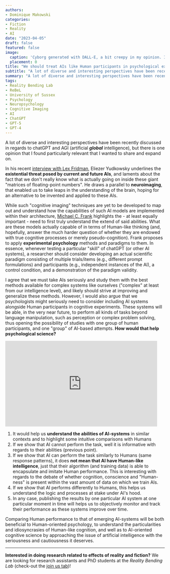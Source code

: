 ```yaml
---
authors:
- Dominique Makowski
categories:
- Fiction
- Reality
- AI
date: "2023-04-05"
draft: false
featured: false
image:
  caption: 'Cyborg generated with DALL-E, a bit creepy in my opinion. I like the side cut tho.'
  placement: 0
title: "We should treat AIs like Human participants in psychological experiments"
subtitle: "A lot of diverse and interesting perspectives have been recently discussed in regards to chatGPT and AGI, but there is one opinion that I found particularly relevant that I wanted to expand on."
summary: "A lot of diverse and interesting perspectives have been recently discussed is regards to chatGPT and AGI, but there is one opinion that I found particularly relevant that I wanted to expand on."
tags:
- Reality Bending Lab
- ReBeL
- University of Sussex
- Psychology
- Neuropsychology
- Cognitive Imaging
- AI
- ChatGPT
- GPT-5
- GPT-4
---
```


A lot of diverse and interesting perspectives have been recently discussed in regards to chatGPT and AGI (artificial ***global*** intelligence), but there is one opinion that I found particularly relevant that I wanted to share and expand on.

In his recent [interview with Lex Fridman](https://www.youtube.com/watch?v=AaTRHFaaPG8), Eliezer Yudkowsky underlines the **existential threat posed by current and future AIs**, and laments about the fact that we don't really know what is actually going on inside these giant "matrices of floating-point numbers". He draws a parallel to **neuroimaging**, that enabled us to take leaps in the understanding of the brain, hoping for an alternative to be invented and applied to these AIs.

While such "cognitive imaging" techniques are yet to be developed to map out and understand how the capabilities of such AI models are implemented within their architecture, [Michael C. Frank](https://twitter.com/mcxfrank/status/1643296168276033538) highlights the - at least equally important - need to first truly understand the extend of said abilities. What are these models actually capable of in terms of Human-like thinking (and, hopefully, answer the much harder question of whether they are endowed with true cognitive processes or merely pseudo-cognition). Frank proposes to apply **experimental psychology** methods and paradigms to them. In essence, whenever testing a particular "skill" of chatGPT (or other AI systems), a researcher should consider developing an actual scientific paradigm consisting of multiple trials/items (e.g., different prompt formulations) and participants (e.g., independent instances of the AI), a control condition, and a demonstration of the paradigm validity.

I agree that we must take AIs seriously and study them with the best methods available for complex systems like ourselves ("complex" at least from our intelligence level), and likely should strive at improving and generalize these methods. However, I would also argue that we psychologists might seriously need to consider including AI systems alongside Human participants in cognitive experiments. These systems will be able, in the very near future, to perform all kinds of tasks beyond language manipulation, such as perception or complex problem solving, thus opening the possibility of studies with one group of human participants, and one "group" of AI-based attempts. **How would that help psychological science?**

<iframe src="https://giphy.com/embed/1M9fmo1WAFVK0" width="480" height="270" frameBorder="0" class="giphy-embed" allowFullScreen></iframe>


1. It would help us **understand the abilities of AI-systems** in similar contexts and to highlight some intuitive comparisons with Humans
2. If we show that AI cannot perform the task, well it is informative with regards to their abilities (previous point).
3. If we show that AI can perform the task similarly to Humans (same response patterns), it does **not mean that AI have Human-like intelligence**, just that their algorithm (and training data) is able to encapsulate and imitate Human performance. This is interesting with regards to the debate of whether cognition, conscience and "Human-ness" is present within the vast amount of data on which we train AIs.
4. If we show that AI performs differently to Humans, this helps us understand the logic and processes at stake under AI's hood.
5. In any case, publishing the results by one particular AI system at one particular moment in time will helps us to objectively monitor and track their performance as these systems improve over time.

Comparing Human performance to that of emerging AI-systems will be both beneficial to Human-oriented psychology, to understand the particularities and idiosyncrasies of Human-like cognition, and well as to AI-oriented cognitive science by approaching the issue of artificial intelligence with the seriousness and cautiousness it deserves.

---

**Interested in doing research related to effects of reality and fiction?** We are looking for research assistants and PhD students at the *Reality Bending Lab* (check-out the [join us tab](https://realitybending.github.io/))!




